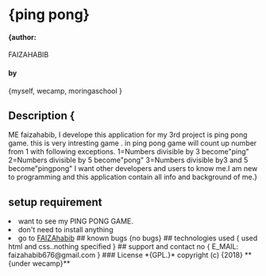 # {ping pong}
#### {author:
FAIZAHABIB
#### by
{myself,
wecamp,
moringaschool
}
## Description {
  ME faizahabib, I develope this application for my 3rd project  is ping pong game. this is very intresting game .  in ping pong game will count up number from 1 with following  exceptions.
  1=Numbers divisible by 3 become"ping"
    2=Numbers divisible by 5 become"pong"
      3=Numbers divisible by3 and  5 become"pingpong"
I   want other developers and users to know me.I am new to programming and this application contain all info and background of me.}
  ## setup requirement
<li>want to see my PING PONG GAME.
<li>don't need to install anything
<li>go to
 <a href="https://github.com/faizahabib/itsme/blob/master/gul.html">FAIZAhabib</a>
 ## known bugs
 {no bugs}
 ## technologies used
 {
   used html and css..nothing specified
 }
 ## support and contact no
 {
   E_MAIL: faizahabib676@gmail.com
 }
 ### License
 *{GPL.}*
 copyright (c) {2018} **{under wecamp}**
